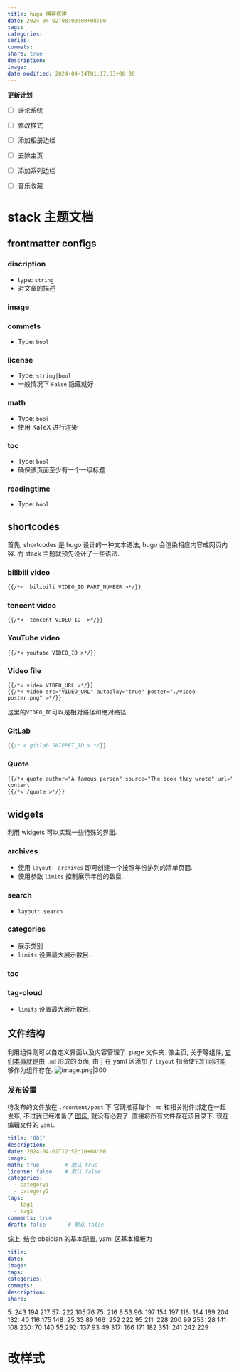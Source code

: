 ```yaml
---
title: hugo 博客搭建
date: 2024-04-02T08:00:00+08:00
tags: 
categories: 
series: 
commets: 
share: true
description: 
image: 
date modified: 2024-04-14T01:17:33+08:00
---
```

**更新计划**
- [ ] 评论系统
- [ ] 修改样式
- [ ] 添加相册边栏
- [ ] 去除主页
- [ ] 添加系列边栏
- [ ] 音乐收藏






# stack 主题文档
## frontmatter configs
### discription
- type: `string`
- 对文章的描述

### image

### commets
- Type: `bool`

### license
- Type: `string|bool`
- 一般情况下 `False` 隐藏就好
###  math
- Type: `bool`
- 使用 KaTeX 进行渲染

### toc
- Type: `bool`
- 确保该页面至少有一个一级标题

### readingtime
- Type: `bool`



## shortcodes
首先, shortcodes 是 hugo 设计的一种文本语法, hugo 会渲染相应内容成网页内容.
而 stack 主题就预先设计了一些语法.
### bilibili video
```md
{{/*<  bilibili VIDEO_ID PART_NUMBER >*/}}
```

### tencent video
```
{{/*<  tencent VIDEO_ID  >*/}}
```

### YouTube video
```
{{/*< youtube VIDEO_ID >*/}}
```

### Video file
```
{{/*< video VIDEO_URL >*/}}
{{/*< video src="VIDEO_URL" autoplay="true" poster="./video-poster.png" >*/}}
```
这里的`VIDEO_ID`可以是相对路径和绝对路径.

### GitLab

```c
{{/* < gitlab SNIPPET_ID > */}}
```

### Quote
```markdown
{{/*< quote author="A famous person" source="The book they wrote" url="https://en.wikipedia.org/wiki/Book" >*/}}
content
{{/*< /quote >*/}}
```

## widgets
利用 widgets 可以实现一些特殊的界面.
### archives
- 使用 `layout: archives` 即可创建一个按照年份排列的清单页面.
- 使用参数 `limits` 控制展示年份的数目.

### search
- `layout: search`

### categories
- 展示类别
- `limits` 设置最大展示数目.

### toc
### tag-cloud
- `limits` 设置最大展示数目.

## 文件结构
利用组件则可以自定义界面以及内容管理了.
page 文件夹. 像主页, 关于等组件, [它们本事就是由](%E5%AE%83%E4%BB%AC%E6%9C%AC%E4%BA%8B%E5%B0%B1%E6%98%AF%E7%94%B1.md) `.md` 形成的页面, 由于在 yaml 区添加了 `layout` 指令使它们同时能够作为组件存在.
![image.png|300](https://obsidian-1317142608.cos.ap-nanjing.myqcloud.com/obsidian/20240402205534.png?imageSlim)

### 发布设置
待发布的文件放在 `./content/post` 下
官网推荐每个 `.md` 和相关附件绑定在一起发布, 不过我已经准备了 [图床](obsidian%20%E5%9B%BE%E5%BA%8A.md), 就没有必要了.
直接将所有文件存在该目录下.
现在编辑文件的 `yaml`.
```yaml
title: '001'
description:
date: 2024-04-01T12:52:10+08:00  
image:            
math: true        # 默认 true
license: false    # 默认 false
categories:
  - category1
  - category2
tags:
  - tag1
  - tag2
comments: true
draft: false       # 默认 false
```
综上, 结合 obsidian 的基本配置, yaml 区基本模板为
```yaml
title: 
date:
image:
tags:
categories:
commets:
description:
share:
```

5: 243 194 217
57: 222 105 76
75: 216 8 53
96: 197 154 197
118: 184 189 204
132: 40 116 175
148: 25 33 89
166: 252 222 95
211: 228 200 99
253: 28 141 108
230: 70 140 55
292: 137 93 49
317: 166 171 182 
351: 241 242 229

# 改样式
